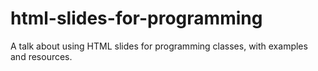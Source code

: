 # html-slides-for-programming
A talk about using HTML slides for programming classes, with examples and resources.
